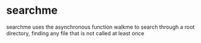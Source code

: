 searchme
========

searchme uses the asynchronous function walkme to search through a root directory, finding any file that is not called at least once

